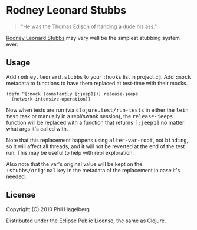 # Rodney Leonard Stubbs

> "He was the Thomas Edison of handing a dude his ass."

[Rodney Leonard Stubbs](http://achewood.com/index.php?date=01272006)
may very well be the simplest stubbing system ever.

## Usage

Add <tt>rodney.leonard.stubbs</tt> to your <tt>:hooks</tt> list in
project.clj. Add <tt>:mock</tt> metadata to functions to have them
replaced at test-time with their mocks.

    (defn ^{:mock (constantly [:jeep1])} release-jeeps
      (network-intensive-operation))

Now when tests are run (via <tt>clojure.test/run-tests</tt> in either
the <tt>lein test</tt> task or manually in a repl/swank session), the
<tt>release-jeeps</tt> function will be replaced with a function that
returns <tt>[:jeep1]</tt> no matter what args it's called with.

Note that this replacement happens using <tt>alter-var-root</tt>, not
<tt>binding</tt>, so it will affect all threads, and it will not be
reverted at the end of the test run. This may be useful to help with
repl exploration.

Also note that the var's original value will be kept on the
<tt>:stubbs/original</tt> key in the metadata of the replacement in
case it's needed.

## License

Copyright (C) 2010 Phil Hagelberg

Distributed under the Eclipse Public License, the same as Clojure.

